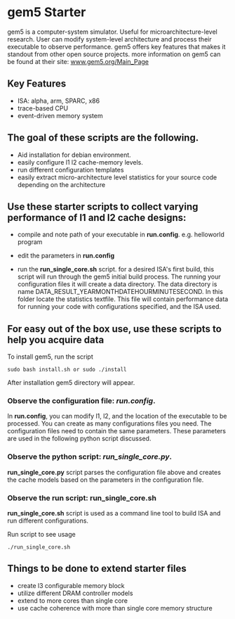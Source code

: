 # gem5 Starter

gem5 is a computer-system simulator. Useful for microarchitecture-level research. User can modify system-level architecture and process their executable to observe performance. gem5 offers key features that makes it standout from other open source projects. more information on gem5 can be found at their site: www.gem5.org/Main_Page


Key Features
-------------------------------
- ISA: alpha, arm, SPARC, x86
- trace-based CPU
- event-driven memory system


The goal of these scripts are the following.
-------------------------------
- Aid installation for debian environment.
- easily configure l1 l2 cache-memory levels.
- run different configuration templates
- easily extract micro-architecture level statistics for your source code depending on the architecture



Use these starter scripts to collect varying performance of l1 and l2 cache designs:
-------------------------------
- compile and note path of your executable in **run.config**. e.g. helloworld program

- edit the parameters in **run.config**
- run the **run_single_core.sh** script. for a desired ISA's first build, this script will run through the gem5 initial build process. The running your configuration files it will create a data directory. The data directory is name DATA_RESULT_YEARMONTHDATEHOURMINUTESECOND. In this folder locate the statistics textfile. This file will contain performance data for running your code with configurations specified, and the ISA used.



For easy out of the box use, use these scripts to help you acquire
data
-------------------------------
To install gem5, run the script

```
sudo bash install.sh or sudo ./install
```

After installation gem5 directory will appear.

### Observe the configuration file: *run.config*.

In **run.config**, you can modify l1, l2, and the location of the executable to be processed. You can create as many configurations files you need. The configuration files need to contain the same parameters. These parameters are used in the following python script discussed. 

### Observe the python script: *run_single_core.py*.

**run_single_core.py** script parses the configuration file above and creates the cache models based on the parameters in the configuration file. 

### Observe the run script: **run_single_core.sh**

**run_single_core.sh** script is used as a command line tool to build ISA and run different configurations.

Run script to see usage

```
./run_single_core.sh 
```



Things to be done to extend starter files
-------------------------------
- create l3 configurable memory block
- utilize different DRAM controller models
- extend to more cores than single core
- use cache coherence with more than single core memory structure 





